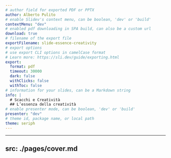 ```yaml
---
# author field for exported PDF or PPTX
author: Alberto Pulito
# enable Slidev's context menu, can be boolean, 'dev' or 'build'
contextMenu: "dev"
# enabled pdf downloading in SPA build, can also be a custom url
download: true
# filename of the export file
exportFilename: slide-essence-creativity
# export options
# use export CLI options in camelCase format
# Learn more: https://sli.dev/guide/exporting.html
export:
  format: pdf
  timeout: 30000
  dark: false
  withClicks: false
  withToc: false
# information for your slides, can be a Markdown string
info: |
  # Scacchi e Creatività  
  ## L’essenza della creatività
# enable presenter mode, can be boolean, 'dev' or 'build'
presenter: "dev"
# theme id, package name, or local path
theme: seriph
---
```


---
src: ./pages/cover.md
---
